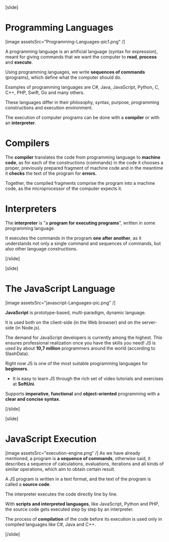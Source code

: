 [slide]

# Programming Languages

[image assetsSrc="Programming-Languages-pic1.png" /]

A programming language is an artificial language (syntax for expression), meant for giving commands that we want the computer to **read**, **process** and **execute**.

Using programming languages, we write **sequences of commands** (programs), which define what the computer should do. 

Examples of programming languages are C#, Java, JavaScript, Python, C, C++, PHP, Swift, Go and many others. 

These languages differ in their philosophy, syntax, purpose, programming constructions and execution environment. 

The execution of computer programs can be done with a **compiler** or with an **interpreter**.

# Compilers

The **compiler** translates the code from programming language to **machine code**, as for each of the constructions (commands) in the code it chooses a proper, previously prepared fragment of machine code and in the meantime it **checks** the text of the program for **errors**.

Together, the compiled fragments comprise the program into a machine code, as the microprocessor of the computer expects it.

# Interpreters

The **interpreter** is "a **program for executing programs**", written in some programming language. 

It executes the commands in the program **one after another**, as it understands not only a single command and sequences of commands, but also other language constructions.

[/slide]

[slide]

# The JavaScript Language

[image assetsSrc="javascript-Languages-pic.png" /]

**JavaScript** is prototype-based, multi-paradigm, dynamic language. 

It is used both on the client-side (in the Web browser) and on the server-side (in Node.js).

The demand for JavaScript developers is currently among the highest. This ensures professional realization once you have the skills you need! JS is used by about **10,7 million** programmers around the world (according to SlashData). 

Right now JS is one of the most suitable programming languages for **beginners**.
* It is easy to learn JS through the rich set of video tutorials and exercises at **SoftUni**.

Supports **imperative**, **functional** and **object-oriented** programming with a **clear and concise syntax**. 

[/slide]

[slide]

# JavaScript Execution
[image assetsSrc="execution-engine.png" /]
As we have already mentioned, a program is **a sequence of commands**, otherwise said, it describes a sequence of calculations, evaluations, iterations and all kinds of similar operations, which aim to obtain certain result.

A JS program is written in a text format, and the text of the program is called a **source code**. 

The interpreter executes the code directly line by line.

With **scripts and interpreted languages**, like JavaScript, Python and PHP, the source code gets executed step by step by an interpreter.

The process of **compilation** of the code before its execution is used only in compiled languages like C#, Java and C++. 

[/slide]